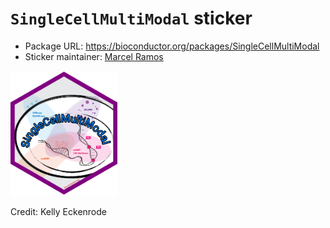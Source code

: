 # `SingleCellMultiModal` sticker

* Package URL: https://bioconductor.org/packages/SingleCellMultiModal
* Sticker maintainer: [Marcel Ramos](https://github.com/LiNk-NY)

<p align="left">
<img src="./SingleCellMultiModal.png" height="200">
</p>

Credit: Kelly Eckenrode

